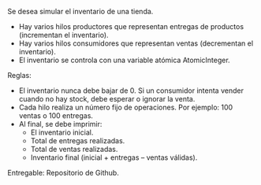 Se desea simular el inventario de una tienda.

* Hay varios hilos productores que representan entregas de productos (incrementan el inventario).
* Hay varios hilos consumidores que representan ventas (decrementan el inventario).
* El inventario se controla con una variable atómica AtomicInteger.

Reglas:

* El inventario nunca debe bajar de 0. Si un consumidor intenta vender cuando no hay stock, debe esperar o ignorar la venta.
* Cada hilo realiza un número fijo de operaciones. Por ejemplo: 100 ventas o 100 entregas.
* Al final, se debe imprimir:
  * El inventario inicial.
  * Total de entregas realizadas.
  * Total de ventas realizadas.
  * Inventario final (inicial + entregas – ventas válidas).

Entregable: Repositorio de Github.
